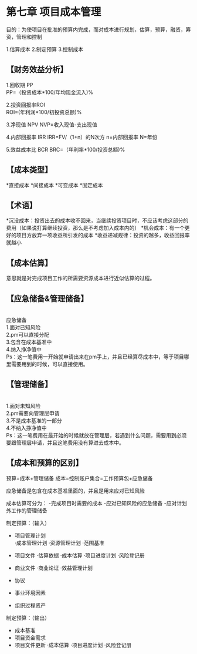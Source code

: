 # 第七章 项目成本管理

目的：为使项目在批准的预算内完成，而对成本进行规划，估算，预算，融资，筹资，管理和控制

1.估算成本 
2.制定预算
3.控制成本


## 【财务效益分析】

1.回收期 PP      
PP=（投资成本*100/年均现金流入)%     

2.投资回报率ROI  
ROI=(年利润*100/初投资总额)%

3.净现值 NPV
NVP=收入现值-支出现值

4.内部回报率 IRR
IRR=FV/（1+n）的N次方   n=内部回报率   N=年份

5.效益成本比 BCR
BRC=（年利率*100/投资总额)%

## 【成本类型】
*直接成本
*间接成本
*可变成本
*固定成本

## 【术语】
*沉没成本：投资出去的成本收不回来，当继续投资项目时，不应该考虑这部分的费用（如果说打算继续投资，那么是不考虑加入成本内的）
*机会成本：有一个更好的项目方放弃一项收益所引发的成本
*收益递减规律：投资的越多，收益回报率就越小


## 【成本估算】
意思就是对完成项目工作的所需要资源成本进行近似估算的过程。

## 【应急储备&管理储备】
</br>应急储备 
</br>️1.面对已知风险
</br>2.pm可以直接分配
</br>3.包含在成本基准中
</br>4.纳入挣净值中
</br>Ps：这一笔费用一开始就申请出来在pm手上，并且已经算尽成本中，等于项目哪里需要用到的时候，可以直接使用。

## 【管理储备】
</br>️1.面对未知风险
</br>️2.pm需要向管理层申请
</br>️3.不是成本基准的一部分
</br>️4.不纳入挣净值中
</br>️Ps：这一笔费用在最开始的时候就放在管理层，若遇到什么问题，需要用到必须要跟管理层申请，并且这笔费用没有算进去成本中。

## 【成本和预算的区别】
预算=成本+管理储备
成本=控制账户集合=工作预算包+应急储备

应急储备是包含在成本基准里面的，并且是用来应对已知风险

成本估算可分为：
-完成项目时需要的成本
-应对已知风险的应急储备
-应对计划外工作的管理储备

制定预算：（输入）                  
* 项目管理计划                         
     ·成本管理计划
     ·资源管理计划
     ·范围基准

* 项目文件 
     ·估算依据
     ·成本估算
     ·项目进度计划
     ·风险登记册

* 商业文件
     ·商业论证
     ·效益管理计划
     
* 协议
* 事业环境因素
* 组织过程资产

制定预算：（输出）
* 成本基准
* 项目资金需求
* 项目文件更新
       ·成本估算
       ·项目进度计划
       ·风险登记册
